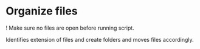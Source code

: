 # Organize files

! Make sure no files are open before running script.

Identifies extension of files and create folders and moves files accordingly.
